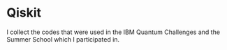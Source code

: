 # Qiskit
I collect the codes that were used in the IBM Quantum Challenges and the Summer School which I participated in.
